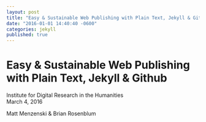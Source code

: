```yaml
---
layout: post
title: "Easy & Sustainable Web Publishing with Plain Text, Jekyll & Github"
date: "2016-01-01 14:40:40 -0600"
categories: jekyll
published: true
---
```



# Easy & Sustainable Web Publishing with Plain Text, Jekyll & Github

Institute for Digital Research in the Humanities  
March 4, 2016  

Matt Menzenski & Brian Rosenblum
